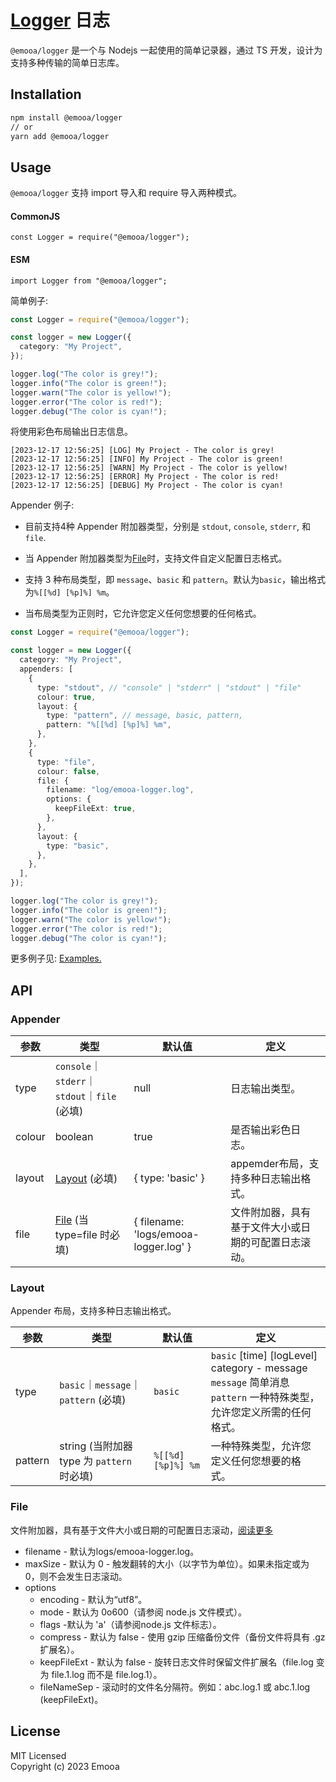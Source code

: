 # [Logger](https://www.npmjs.com/package/@emooa/logger) 日志

`@emooa/logger` 是一个与 Nodejs 一起使用的简单记录器，通过 TS 开发，设计为支持多种传输的简单日志库。

## Installation

```bash
npm install @emooa/logger
// or
yarn add @emooa/logger
```

## Usage

`@emooa/logger` 支持 import 导入和 require 导入两种模式。

#### CommonJS

```
const Logger = require("@emooa/logger");
```

#### ESM

```
import Logger from "@emooa/logger";
```

简单例子:

```ts
const Logger = require("@emooa/logger");

const logger = new Logger({
  category: "My Project",
});

logger.log("The color is grey!");
logger.info("The color is green!");
logger.warn("The color is yellow!");
logger.error("The color is red!");
logger.debug("The color is cyan!");
```

将使用彩色布局输出日志信息。

```
[2023-12-17 12:56:25] [LOG] My Project - The color is grey!
[2023-12-17 12:56:25] [INFO] My Project - The color is green!
[2023-12-17 12:56:25] [WARN] My Project - The color is yellow!
[2023-12-17 12:56:25] [ERROR] My Project - The color is red!
[2023-12-17 12:56:25] [DEBUG] My Project - The color is cyan!
```

Appender 例子:

- 目前支持4种 Appender 附加器类型，分别是 `stdout`, `console`, `stderr`, 和 `file`.

- 当 Appender 附加器类型为[File](#file)时，支持文件自定义配置日志格式。

- 支持 3 种布局类型，即 `message`、`basic` 和 `pattern`。默认为`basic`，输出格式为`%[[%d] [%p]%] %m`。

- 当布局类型为正则时，它允许您定义任何您想要的任何格式。

```ts
const Logger = require("@emooa/logger");

const logger = new Logger({
  category: "My Project",
  appenders: [
    {
      type: "stdout", // "console" | "stderr" | "stdout" | "file"
      colour: true,
      layout: {
        type: "pattern", // message, basic, pattern,
        pattern: "%[[%d] [%p]%] %m",
      },
    },
    {
      type: "file",
      colour: false,
      file: {
        filename: "log/emooa-logger.log",
        options: {
          keepFileExt: true,
        },
      },
      layout: {
        type: "basic",
      },
    },
  ],
});

logger.log("The color is grey!");
logger.info("The color is green!");
logger.warn("The color is yellow!");
logger.error("The color is red!");
logger.debug("The color is cyan!");
```

更多例子见: [Examples.](https://github.com/heiemooa/emooa/tree/main/packages/logger/examples)

## API

### Appender

| **参数** | **类型** | **默认值** | **定义**  |
| --- | --- | --- | --- |
| type     | `console`｜`stderr`｜`stdout`｜`file` (必填)  | null                          | 日志输出类型。                                 |
| colour   | boolean                             | true                                  |  是否输出彩色日志。                             |
| layout   | [Layout](#layout) (必填)             | { type: 'basic' }                     | appemder布局，支持多种日志输出格式。             |
| file     | [File](#file) (当 type=file 时必填)   | { filename: 'logs/emooa-logger.log' } | 文件附加器，具有基于文件大小或日期的可配置日志滚动。 |

### Layout

Appender 布局，支持多种日志输出格式。

| **参数** | **类型** | **默认值** | **定义**  |
| --- | --- | --- | --- |
| type     | `basic`｜`message`｜ `pattern` (必填)     | `basic`           | `basic` [time] [logLevel] category - message <br> `message` 简单消息 <br> `pattern` 一种特殊类型，允许您定义所需的任何格式。 |
| pattern  | string (当附加器 type 为 `pattern` 时必填) | `%[[%d] [%p]%] %m` | 一种特殊类型，允许您定义任何您想要的格式。 |

### File

文件附加器，具有基于文件大小或日期的可配置日志滚动，[阅读更多](https://www.npmjs.com/package/streamroller)

- filename <string> - 默认为logs/emooa-logger.log。
- maxSize <integer> - 默认为 0 - 触发翻转的大小（以字节为单位）。如果未指定或为 0，则不会发生日志滚动。
- options
  - encoding <string> - 默认为“utf8”。
  - mode <integer> - 默认为 0o600（请参阅 node.js 文件模式）。
  - flags <string> -默认为 'a'（请参阅​​node.js 文件标志）。
  - compress <boolean> - 默认为 false - 使用 gzip 压缩备份文件（备份文件将具有 .gz 扩展名）。
  - keepFileExt <boolean> - 默认为 false - 旋转日志文件时保留文件扩展名（file.log 变为 file.1.log 而不是 file.log.1）。
  - fileNameSep <string> - 滚动时的文件名分隔符。例如：abc.log.1 或 abc.1.log (keepFileExt)。


## License

MIT Licensed  
Copyright (c) 2023 Emooa

<!-- ## FAQ -->
